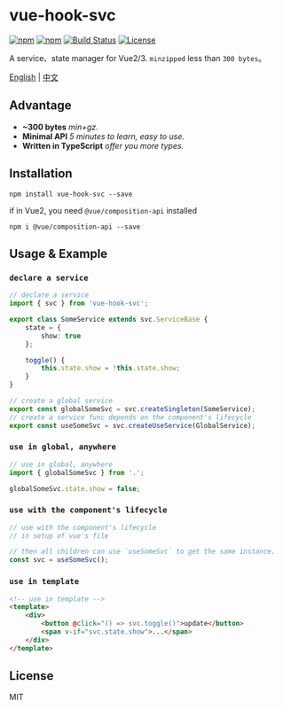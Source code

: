 # vue-hook-svc

[![npm][vue-hook-svc-icon]][vue-hook-svc-npm]
[![npm][vue-hook-svc-bundle]][vue-hook-svc-npm]
[![Build Status](https://img.shields.io/github/actions/workflow/status/shalldie/hook-service/ci.yml?branch=master&label=build&logo=github&style=flat-square)](https://github.com/shalldie/hook-service/actions)
[![License](https://img.shields.io/npm/l/vue-hook-svc?logo=github&style=flat-square)](https://github.com/shalldie/hook-service)

A service、state manager for Vue2/3. `minzipped` less than `300 bytes`。

[English](./README.md) | [中文](./README.zh-CN.md)

## Advantage

-   **~300 bytes** _min+gz._
-   **Minimal API** _5 minutes to learn, easy to use._
-   **Written in TypeScript** _offer you more types._

## Installation

    npm install vue-hook-svc --save

if in Vue2, you need `@vue/composition-api` installed

    npm i @vue/composition-api --save

## Usage & Example

### `declare a service`

```ts
// declare a service
import { svc } from 'vue-hook-svc';

export class SomeService extends svc.ServiceBase {
    state = {
        show: true
    };

    toggle() {
        this.state.show = !this.state.show;
    }
}

// create a global service
export const globalSomeSvc = svc.createSingleton(SomeService);
// create a service func depends on the component's lifecycle
export const useSomeSvc = svc.createUseService(GlobalService);
```

### `use in global, anywhere`

```ts
// use in global, anywhere
import { globalSomeSvc } from '.';

globalSomeSvc.state.show = false;
```

### `use with the component's lifecycle`

```ts
// use with the component's lifecycle
// in setup of vue's file

// then all children can use `useSomeSvc` to get the same instance.
const svc = useSomeSvc();
```

### `use in template`

```html
<!-- use in template -->
<template>
    <div>
        <button @click="() => svc.toggle()">update</button>
        <span v-if="svc.state.show">...</span>
    </div>
</template>
```

## License

MIT

<!-- vue-hook-svc -->

[vue-hook-svc-icon]: https://img.shields.io/npm/v/vue-hook-svc.svg?logo=npm&style=flat-square
[vue-hook-svc-npm]: https://www.npmjs.com/package/vue-hook-svc
[vue-hook-svc-bundle]: https://img.shields.io/bundlephobia/minzip/vue-hook-svc?logo=npm&style=flat-square
